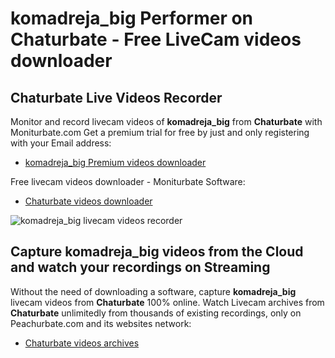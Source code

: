 # komadreja_big Performer on Chaturbate - Free LiveCam videos downloader

## Chaturbate Live Videos Recorder

Monitor and record livecam videos of **komadreja_big** from **Chaturbate** with Moniturbate.com
Get a premium trial for free by just and only registering with your Email address:
* [komadreja_big Premium videos downloader](https://moniturbate.com/request-demo-licence-key.html)

Free livecam videos downloader - Moniturbate Software:
* [Chaturbate videos downloader](https://moniturbate.com/moniturbate-download-software.html)

![komadreja_big livecam videos recorder](https://peachurnet.com/templates/moniturbate-software.png)


## Capture komadreja_big videos from the Cloud and watch your recordings on Streaming

Without the need of downloading a software, capture **komadreja_big** livecam videos from **Chaturbate** 100% online.
Watch Livecam archives from **Chaturbate** unlimitedly from thousands of existing recordings, only on Peachurbate.com and its websites network:
* [Chaturbate videos archives](https://peachurnet.com/)